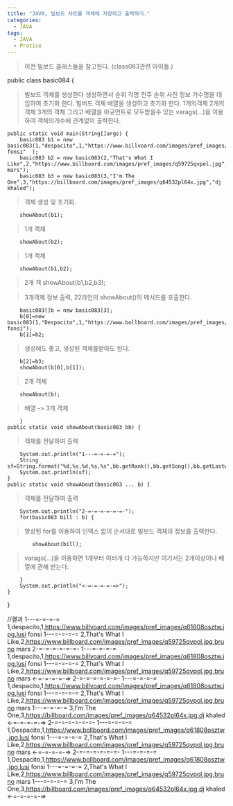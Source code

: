 ```yaml
---
title: "JAVA, 빌보드 차트를 객체에 저장하고 출력하기."
categories:
  - JAVA
tags:
  - JAVA
  - Pratice
---
```


>이전 빌보드 클래스들을 참고한다. (class083관련 아이들.)

  public class basic084 {

>빌보드 객체를 생성한다 생성하면서 순위 걱명 전주 순위 사진 정보 가수명을 대입하여 초기화 한다.
>빌버드 객체 배열을 생성하고 초기화 한다. 1개의객체 2개의 객체 3개의 객체 그리고 배열을 아규먼트로 모두받을수 있는 varags(...)을 이용하여 객체의개수에 관계없이 출력한다.

	public static void main(String[]args) {
		basic083 b1 = new basic083(1,"despacito",1,"https://www.billvoard.com/images/pref_images/q61808osztw.jpg","lusi fonsi"	);
		basic083 b2 = new basic083(2,"That's What I Like",2,"https://www.billboard.com/images/pref_images/q59725qvpol.jpg","bruno mars");
		basic083 b3 = new basic083(3,"I'm The One",3,"https://billboard.com/images/pref_images/q64532pl64x.jpg","dj khaled");

>객체 생성 및 초기화.
		
		showAbout(b1);
  
>1개 객체

		showAbout(b2);
    
>1개 객체

		showAbout(b1,b2);
    
>2개 객
		showAbout(b1,b2,b3);
    
>3개객체
>정보 출력, 22라인의 showAbout()의 메서드를 호출한다.

		basic083[]b = new basic083[3];
		b[0]=new basic083(1,"Despacito",1,"https://www.bollboard.com/images/pref_images/q61808osztw.jpg","lusi fonsi");
		b[1]=b2; 
    
>생성해도 좋고, 생성된 객체를받아도 된다.

		b[2]=b3;
		showAbout(b[0],b[1]);
    
>2개 객체

		showAbout(b);
    
>배열 -> 3개 객체

		}
	public static void showAbout(basic083 bb) {
        
>객체를 전달하여 출력

		System.out.println("1---=-=-=-=");
		String sf=String.format("%d,%s,%d,%s,%s",bb.getRank(),bb.getSong(),bb.getLastweek(),bb.getImagesrc(),bb.getArtist());
		System.out.println(sf);
	}
	public static void showAbout(basic083 ... b) {
        
>객체를 전달하여 출력

		System.out.println("2-=-=-=-=-=-=-");
		for(basic083 bill : b) {

>향상된 for를 이용하여 인덱스 없이 순서대로 빌보드 객체의 정보를 출력한다.

			showAbout(bill);

>varags(...)을 이용하면 1개부터 여러개 다 가능하지만 여기서는 2개이상이나 배열에 관해 받는다.

		}
		System.out.println("<-=-=-=-=-=>");
	}
}

//결과
    1---=-=-=-=
    1,despacito,1,https://www.billvoard.com/images/pref_images/q61808osztw.jpg,lusi fonsi
    1---=-=-=-=
    2,That's What I Like,2,https://www.billboard.com/images/pref_images/q59725qvpol.jpg,bruno mars
    2-=-=-=-=-=-=-
    1---=-=-=-=
    1,despacito,1,https://www.billvoard.com/images/pref_images/q61808osztw.jpg,lusi fonsi
    1---=-=-=-=
    2,That's What I Like,2,https://www.billboard.com/images/pref_images/q59725qvpol.jpg,bruno mars
    <-=-=-=-=-=>
    2-=-=-=-=-=-=-
    1---=-=-=-=
    1,despacito,1,https://www.billvoard.com/images/pref_images/q61808osztw.jpg,lusi fonsi
    1---=-=-=-=
    2,That's What I Like,2,https://www.billboard.com/images/pref_images/q59725qvpol.jpg,bruno mars
    1---=-=-=-=
    3,I'm The One,3,https://billboard.com/images/pref_images/q64532pl64x.jpg,dj khaled
    <-=-=-=-=-=>
    2-=-=-=-=-=-=-
    1---=-=-=-=
    1,Despacito,1,https://www.bollboard.com/images/pref_images/q61808osztw.jpg,lusi fonsi
    1---=-=-=-=
    2,That's What I Like,2,https://www.billboard.com/images/pref_images/q59725qvpol.jpg,bruno mars
    <-=-=-=-=-=>
    2-=-=-=-=-=-=-
    1---=-=-=-=
    1,Despacito,1,https://www.bollboard.com/images/pref_images/q61808osztw.jpg,lusi fonsi
    1---=-=-=-=
    2,That's What I Like,2,https://www.billboard.com/images/pref_images/q59725qvpol.jpg,bruno mars
    1---=-=-=-=
    3,I'm The One,3,https://billboard.com/images/pref_images/q64532pl64x.jpg,dj khaled
    <-=-=-=-=-=>